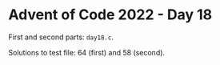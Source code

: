 # Advent of Code 2022 - Day 18

First and second parts: `day18.c`.

Solutions to test file: 64 (first) and 58 (second).

